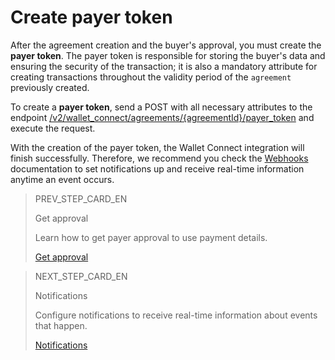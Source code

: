 # Create payer token

After the agreement creation and the buyer's approval, you must create the **payer token**. The payer token is responsible for storing the buyer's data and ensuring the security of the transaction; it is also a mandatory attribute for creating transactions throughout the validity period of the `agreement` previously created.

To create a **payer token**, send a POST with all necessary attributes to the endpoint [/v2/wallet_connect/agreements/{agreementId}/payer_token](/developers/en/reference/wallet_connect/_wallet_connect_agreements_agreement_id_payer_token/post) and execute the request.

With the creation of the payer token, the Wallet Connect integration will finish successfully. Therefore, we recommend you check the [Webhooks](/docs/wallet-connect/additional-content/notifications/webhooks) documentation to set notifications up and receive real-time information anytime an event occurs.

> PREV_STEP_CARD_EN
>
> Get approval
>
> Learn how to get payer approval to use payment details.
>
> [Get approval](/developers/pt/docs/wallet-connect/integration-configuration/get-approval)

> NEXT_STEP_CARD_EN
>
> Notifications
>
> Configure notifications to receive real-time information about events that happen.
>
> [Notifications](/developers/en/docs/wallet-connect/additional-content/notifications/introduction)
